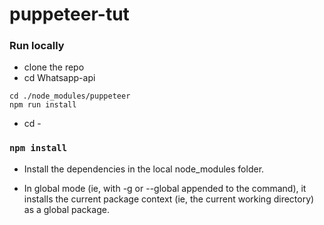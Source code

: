 # puppeteer-tut
### Run locally
 - clone the repo 
 - cd Whatsapp-api
 ```
 cd ./node_modules/puppeteer
npm run install
```
- cd -
 ### `npm install`
 
 - Install the dependencies in the local node_modules folder.

- In global mode (ie, with -g or --global appended to the command), it installs the current package context (ie, the current working directory) as a global package.
